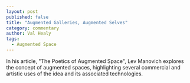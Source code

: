 ```yaml
---
layout: post
published: false
title: "Augmented Galleries, Augmented Selves"
category: commentary
author: Val Healy
tags: 
  - Augmented Space
---
```



In his article, "The Poetics of Augmented Space", Lev Manovich explores the concept of augmented spaces, highlighting several commercial and artistic uses of the idea and its associated technologies.
